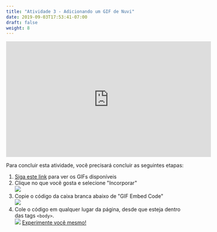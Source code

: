 ```yaml
---
title: "Atividade 3 - Adicionando um GIF de Nuvi"
date: 2019-09-03T17:53:41-07:00
draft: false
weight: 8
---
```


<p style="text-align: center;"><iframe width="560" height="315" src="https://www.youtube.com/embed/iGyczFjvp1k" title="Player de vídeo do YouTube" frameborder="0" allow="accelerometer; autoplay; clipboard-write; encrypted-media; gyroscope; picture-in-picture" allowfullscreen></iframe></p>

Para concluir esta atividade, você precisará concluir as seguintes etapas:

1. <a href="https://giphy.com/nuevofoundation" target="_blank">Siga este link</a> para ver os GIFs disponíveis
2. Clique no que você gosta e selecione "Incorporar" <br>
     <img src="../media/nuevo-.png"/>
3. Copie o código da caixa branca abaixo de "GIF Embed Code"<br>
     <img src="../media/giphy-embed-instruction.PNG" />
4. Cole o código em qualquer lugar da página, desde que esteja dentro das tags <code>&lt;body&gt;</code>.<br>
     <img src="https://qyauda.dm.files.1drv.com/y4mWCkifMfvdIaCqGW09zaPjD40e01lWkslVcULewSkHTta3krUbVk_9gF0un3CRjC7OZV_kee2RVhYze2QWcTuB9QJdjFCa_ODpEO4tcmELYwxy 3cVRtswz3IeVyX6R9CuT9hLlbajdX7y0zm9otMQ2M5Ejq81FSaRAnXdK0KMNAPq_QdzEhOuiuHlKleDGFQdYjtx7nKiayg2HSUuq16n0w?width=419&height=228&cropmode=none" />
<a class="my-2 mx-4 btn btn-info" href="https://codepen.io/Sunny-Dee/pen/moqzmP" target="_blank">Experimente você mesmo!</a>

